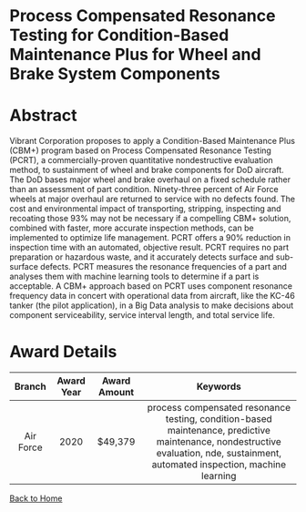 
Process Compensated Resonance Testing for Condition-Based Maintenance Plus for Wheel and Brake System Components
================================================================================================================

# Abstract


Vibrant Corporation proposes to apply a Condition-Based Maintenance Plus (CBM+) program based on Process Compensated Resonance Testing (PCRT), a commercially-proven quantitative nondestructive evaluation method, to sustainment of wheel and brake components for DoD aircraft. The DoD bases major wheel and brake overhaul on a fixed schedule rather than an assessment of part condition. Ninety-three percent of Air Force wheels at major overhaul are returned to service with no defects found. The cost and environmental impact of transporting, stripping, inspecting and recoating those 93% may not be necessary if a compelling CBM+ solution, combined with faster, more accurate inspection methods, can be implemented to optimize life management. PCRT offers a 90% reduction in inspection time with an automated, objective result. PCRT requires no part preparation or hazardous waste, and it accurately detects surface and sub-surface defects. PCRT measures the resonance frequencies of a part and analyses them with machine learning tools to determine if a part is acceptable. A CBM+ approach based on PCRT uses component resonance frequency data in concert with operational data from aircraft, like the KC-46 tanker (the pilot application), in a Big Data analysis to make decisions about component serviceability, service interval length, and total service life.  

# Award Details

|Branch|Award Year|Award Amount|Keywords|
| :---: | :---: | :---: | :---: |
|Air Force|2020|$49,379|process compensated resonance testing, condition-based maintenance, predictive maintenance, nondestructive evaluation, nde, sustainment, automated inspection, machine learning|
  
  


[Back to Home](https://github.com/chrischow/dod_sbir_awards/DJ/#1657)